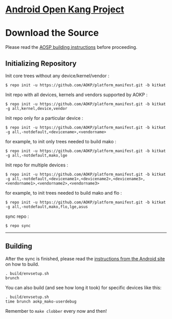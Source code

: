 [Android Open Kang Project](http://aokp.co)
====================================


Download the Source
===================

Please read the [AOSP building instructions](http://source.android.com/source/index.html) before proceeding.

Initializing Repository
-----------------------

Init core trees without any device/kernel/vendor :

    $ repo init -u https://github.com/AOKP/platform_manifest.git -b kitkat

Init repo with all devices, kernels and vendors supported by AOKP :

    $ repo init -u https://github.com/AOKP/platform_manifest.git -b kitkat -g all,kernel,device,vendor

Init repo only for a particular device :

    $ repo init -u https://github.com/AOKP/platform_manifest.git -b kitkat -g all,-notdefault,<devicename>,<vendorname>

for example, to init only trees needed to build mako :

    $ repo init -u https://github.com/AOKP/platform_manifest.git -b kitkat -g all,-notdefault,mako,lge

Init repo for multiple devices :

    $ repo init -u https://github.com/AOKP/platform_manifest.git -b kitkat -g all,-notdefault,<devicename1>,<devicename2>,<devicename3>,<vendorname1>,<vendorname2>,<vendorname3>

for example, to init trees needed to build mako and flo :

    $ repo init -u https://github.com/AOKP/platform_manifest.git -b kitkat -g all,-notdefault,mako,flo,lge,asus


sync repo :

    $ repo sync

***

Building
--------

After the sync is finished, please read the [instructions from the Android site](http://s.android.com/source/building.html) on how to build.

    . build/envsetup.sh
    brunch


You can also build (and see how long it took) for specific devices like this:

    . build/envsetup.sh
    time brunch aokp_mako-userdebug

Remember to `make clobber` every now and then!
